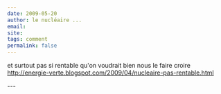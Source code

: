 ```yaml
---
date: 2009-05-20
author: le nucléaire ...
email: 
site: 
tags: comment
permalink: false
---
```


<p>et surtout pas si rentable qu'on voudrait bien nous le faire croire<br/>
<a href="http://energie-verte.blogspot.com/2009/04/nucleaire-pas-rentable.html">http://energie-verte.blogspot.com/2009/04/nucleaire-pas-rentable.html</a>
</p>
---